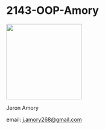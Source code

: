 # 2143-OOP-Amory

<img src="https://scontent-dft4-2.xx.fbcdn.net/v/t1.0-9/10533095_10152451903031020_854358523744358525_n.jpg?oh=61dbde3df8c0ec29428f233d6701f263&oe=58528A12" width="200" height="200">

Jeron Amory

email: j.amory268@gmail.com
